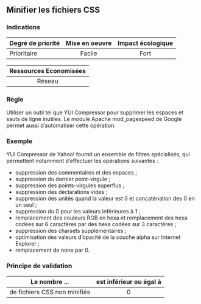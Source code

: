 ## Minifier les fichiers CSS
### Indications
| Degré de priorité |      Mise en oeuvre       |  Impact écologique    | 
|-------------------|:-------------------------:|:---------------------:|
|  Prioritaire      |  Facile                   |    Fort               | 


|Ressources Economisées                                      |
|:----------------------------------------------------------:|
| Réseau   |

### Règle
Utiliser un outil tel que YUI Compressor pour supprimer les espaces et sauts de ligne inutiles. Le module Apache mod_pagespeed de Google permet aussi d’automatiser cette opération.

### Exemple
YUI Compressor de Yahoo! fournit un ensemble de filtres spécialisés, qui permettent notamment d’effectuer les opérations suivantes :
 - suppression des commentaires et des espaces ;
 - suppression du dernier point-virgule ;
 - suppression des points-virgules superflus ;
 - suppression des déclarations vides ;
 - suppression des unités quand la valeur est 0 et concaténation des 0
en un seul ;
 - suppression du 0 pour les valeurs inférieures à 1 ;
 - remplacement des couleurs RGB en hexa et remplacement des hexa codées sur 6 caractères par des hexa codées sur 3 caractères ;
 - suppression des charsets supplémentaires ;
 - optimisation des valeurs d’opacité de la couche alpha sur Internet Explorer ;
 - remplacement de none par 0.


### Principe de validation

| Le nombre ...     | est inférieur ou égal à   |  
|-------------------|:-------------------------:|
| de fichiers CSS non minifiés  | 0  |
